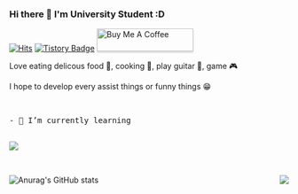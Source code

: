### Hi there 👋 I'm University Student :D

[![Hits](https://hits.seeyoufarm.com/api/count/incr/badge.svg?url=https%3A%2F%2Fgithub.com%2Fhaesoo9410&count_bg=%23EB8B10&title_bg=%23684327&icon=&icon_color=%23E7E7E7&title=VISIT&edge_flat=false)](https://github.com/K-0joo)   [![Tistory Badge](https://img.shields.io/badge/Tech%20Blog-555263?style=flat&logoColor=white)](https://kimeyou.tistory.com/)   <a href="https://www.buymeacoffee.com/gbraad" target="_blank"><img src="https://www.buymeacoffee.com/assets/img/custom_images/orange_img.png" alt="Buy Me A Coffee" style="height: 41px !important;width: 174px !important;box-shadow: 0px 3px 2px 0px rgba(190, 190, 190, 0.5) !important;-webkit-box-shadow: 0px 3px 2px 0px rgba(190, 190, 190, 0.5) !important;" ></a>

<!--
**K-0joo/K-0joo** is a ✨ _special_ ✨ repository because its `README.md` (this file) appears on your GitHub profile.

Here are some ideas to get you started:

- 🔭 I’m currently working on ...
- 🌱 I’m currently learning ...
- 👯 I’m looking to collaborate on ...
- 🤔 I’m looking for help with ...
- 💬 Ask me about ...
- 📫 How to reach me: ...
- 😄 Pronouns: ...
- ⚡ Fun fact: ...
-->
Love eating delicous food 🍴, cooking 🍳, play guitar 🎸, game 🎮

I hope to develop every assist things or funny things 😁

<br>
<pre>
- 🌱 I’m currently learning 
<p></p>
<a href="https://developer.android.com" target="_blank"><img src="https://img.shields.io/badge/Android-3DDC84?style=flat-square&logo=Android&logoColor=white"/></a>
</pre>
</br>

![Anurag's GitHub stats](https://github-readme-stats.vercel.app/api?username=K-0joo&theme=solarized-light&show_icons=true)  <img align='right' src="http://mazassumnida.wtf/api/generate_badge?boj=tpal6619">


